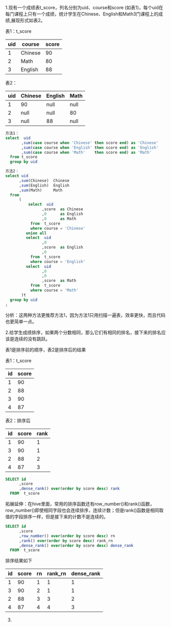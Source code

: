 1.现有一个成绩表t_score，列名分别为uid、course和score (如表1)，每个uid在每门课程上只有一个成绩，统计学生在Chinese、English和Math3门课程上的成绩,展现形式如表2。

表1：t_score

| uid  | course  | score |
| ---- | ------- | ----- |
| 1    | Chinese | 90    |
| 2    | Math    | 80    |
| 3    | English | 88    |

表2：

| uid  | Chinese | English | Math |
| ---- | ------- | ------- | ---- |
| 1    | 90      | null    | null |
| 2    | null    | null    | 80   |
| 3    | null    | 88      | null |

```sql
方法1：
select  uid 
       ,sum(case course when 'Chinese' then score end) as 'Chinese'
       ,sum(case course when 'English' then score end) as 'English'
       ,sum(case course when 'Math'    then score end) as 'Math'
  from t_score 
  group by uid
```

```sql
方法2：
select uid
      ,sum(Chinese)  Chinese
      ,sum(English)  English
      ,sum(Math)     Math
  from
      (
          select  uid
                ,score  as Chinese
                ,0      as English
                ,0      as Math
           from  t_score
           where course = 'Chinese'
         union all
         select  uid
                ,0
                ,score  as English
                ,0
           from  t_score
           where course = 'English'
         select  uid
                ,0
                ,0
                ,score  as Math
           from  t_score
           where course = 'Math'
       )t 
  group by uid
;
```

分析：这两种方法更推荐方法1，因为方法1只用扫描一遍表，效率更快，而且代码也更简单一点。

2.给学生成绩排序，如果两个分数相同，那么它们有相同的排名，接下来的排名应该是连续的没有跳跃。

表1是排序前的顺序，表2是排序后的结果

表1：t_score

| id   | score |
| ---- | ----- |
| 1    | 90    |
| 2    | 88    |
| 3    | 90    |
| 4    | 87    |

表2：排序后

| id   | score | rank |
| ---- | ----- | ---- |
| 1    | 90    | 1    |
| 3    | 90    | 1    |
| 2    | 88    | 2    |
| 4    | 87    | 3    |

```sql
SELECT id
      ,score 
      ,dense_rank() over(order by score desc) rank
  FROM  t_score
```

拓展延伸：在hive里面，常用的排序函数还有row_number()和rank()函数，row_number()即使相同字段也会连续排序，连续计数；但是rank()函数是相同取值的字段排序一样，但是接下来的计数不是连续的。

```sql
SELECT id
      ,score 
      ,row_number() over(order by score desc) rn 
      ,rank() over(order by score desc) rank_rn
      ,dense_rank() over(order by score desc) dense_rank
  FROM  t_score
```

排序结果如下

| id   | score | rn   | rank_rn | dense_rank |
| ---- | ----- | ---- | ------- | ---------- |
| 1    | 90    | 1    | 1       | 1          |
| 3    | 90    | 2    | 1       | 1          |
| 2    | 88    | 3    | 3       | 2          |
| 4    | 87    | 4    | 4       | 3          |

3.